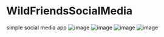 # WildFriendsSocialMedia
simple social media app
![image](https://user-images.githubusercontent.com/61504647/187248518-328d1632-5412-4126-b45c-47cca981f1cc.png)
![image](https://user-images.githubusercontent.com/61504647/187249547-69173181-c983-4b09-9cb0-785626cfb43d.png)
![image](https://user-images.githubusercontent.com/61504647/187249305-3e103b78-b0ec-4043-b44d-6e900c95d7b7.png)
![image](https://user-images.githubusercontent.com/61504647/187250943-10598ef2-376f-4c64-91b7-5b2c5e34591f.png)


